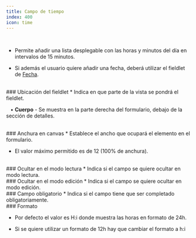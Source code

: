 ```yaml
---
title: Campo de tiempo
index: 400
icon: time
---
```


    
<br />

* Permite añadir una lista desplegable con las horas y minutos del día en intervalos de 15 minutos.

* Si además el usuario quiere añadir una fecha, deberá utilizar el fieldlet de [Fecha](Reglas/Paleta/Fieldlets/Datefield).

<br />
### Ubicación del fieldlet
* Indica en que parte de la vista se pondrá el fieldlet. <br />

&nbsp; &nbsp;• **Cuerpo** - Se muestra en la parte derecha del formulario, debajo de la sección de detalles.<br />

<br />
### Anchura en canvas
* Establece el ancho que ocupará el elemento en el formulario.

* El valor máximo permitido es de 12 (100% de anchura).

<br />
### Ocultar en el modo lectura
* Indica si el campo se quiere ocultar en modo lectura.

<br />
### Ocultar en el modo edición
* Indica si el campo se quiere ocultar en modo edición.

<br />
### Campo obligatorio
* Indica si el campo tiene que ser completado obligatoriamente.

<br />
### Formato

* Por defecto el valor es H:i donde muestra las horas en formato de 24h.

* Si se quiere utilizar un formato de 12h hay que cambiar el formato a h:i